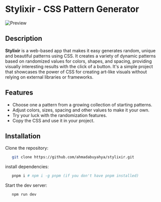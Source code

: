 # Stylixir - CSS Pattern Generator

![Preview](https://i.ibb.co/0m1y4bg/Screenshot-2024-09-11-at-10-42-42-Stylixir-CSS-Pattern-Generator.png)

## Description

**Stylixir** is a web-based app that makes it easy generates random, unique and beautiful patterns using CSS. It creates a variety of dynamic patterns based on randomized values for colors, shapes, and spacing, providing visually interesting results with the click of a button. It's a simple project that showcases the power of CSS for creating art-like visuals without relying on external libraries or frameworks.

## Features

- Choose one a pattern from a growing collection of starting patterns.
- Adjust colors, sizes, spacing and other values to make it your own.
- Try your luck with the randomization features.
- Copy the CSS and use it in your project.

## Installation

Clone the repository:
```bash
   git clone https://github.com/ahmadabuyahya/stylixir.git
```

install dependencies:
```bash
   pnpm i # npm i -g pnpm (if you don't have pnpm installed)
```

Start the dev server:
```bash
   npm run dev
```
